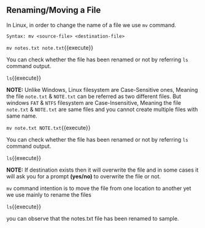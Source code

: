 # #

## Renaming/Moving a File

In Linux, in order to change the name of a file we use `mv` command.

`Syntax: mv <source-file> <destination-file>`

`mv notes.txt note.txt`{{execute}}

You can check whether the file has been renamed or not by referring `ls` command output.

`ls`{{execute}}

**NOTE:** Unlike Windows, Linux filesystem are Case-Sensitive ones, Meaning the file `note.txt` & `NOTE.txt` can be referred as two different files. But windows `FAT` & `NTFS` filesystem are Case-Insensitive, Meaning the file `note.txt` & `NOTE.txt` are same files and you cannot create multiple files with same name.

`mv note.txt NOTE.txt`{{execute}}

You can check whether the file has been renamed or not by referring `ls` command output.

`ls`{{execute}}

**NOTE:** If destination exists then it will overwrite the file and in some cases it will ask you for a prompt **(yes/no)** to overwrite the file or not.

`mv` command intention is to move the file from one location to another yet we use mainly to rename the files

`ls`{{execute}} 

you can observe that the notes.txt file has been renamed to sample.

